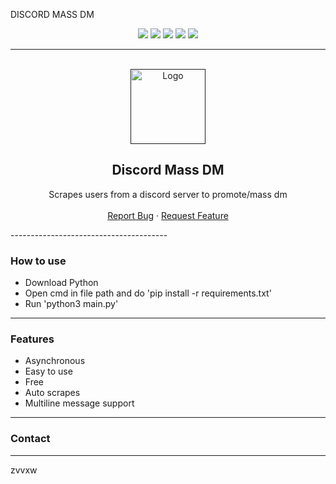 DISCORD MASS DM

<div id="top"></div>
<p align="center">
  <img src="https://img.shields.io/github/contributors/dropout1337/Discord-Mass-DM.svg?style=for-the-badge"/>
  <img src="https://img.shields.io/github/forks/dropout1337/Discord-Mass-DM.svg?style=for-the-badge"/>
  <img src="https://img.shields.io/github/stars/dropout1337/Discord-Mass-DM.svg?style=for-the-badge"/>
  <img src="https://img.shields.io/github/issues/dropout1337/Discord-Mass-DM.svg?style=for-the-badge"/>
  <img src="https://img.shields.io/github/license/dropout1337/Discord-Mass-DM.svg?style=for-the-badge"/>
</p>
  
---------------------------------------
  
<br/>
<div align="center">
  <a href="">
    <img src="https://i.imgur.com/9l4pHEN.png" alt="Logo" width="120" height="120">
  </a>
  
  <h2 align="center">Discord Mass DM </h3>

  <p align="center">
    Scrapes users from a discord server to promote/mass dm
    <br />
    <br />
    <a href="">Report Bug</a>
    ·
    <a href="">Request Feature</a>
  </p>
</div>
---------------------------------------

### How to use

* Download Python
* Open cmd in file path and do 'pip install -r requirements.txt'
* Run 'python3 main.py'

---------------------------------------

### Features
* Asynchronous
* Easy to use
* Free
* Auto scrapes
* Multiline message support

---------------------------------------

### Contact
---------------------------------------

zvvxw